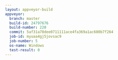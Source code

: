 ```yaml
---
layout: appveyor-build
appveyor:
  branch: master
  build-id: 24797676
  build-number: 220
  commit: 5af31a78dee0711111ace4fa369a1ac680b7f264
  job-id: myuaa4gj5jovsac9
  job-number: 5
  os-name: Windows
  test-result: 0
---
```


